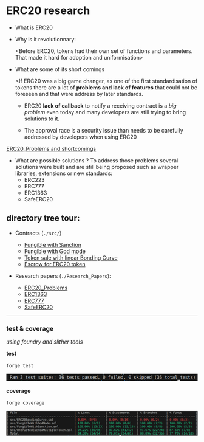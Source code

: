 # ERC20 research

- What is ERC20
- Why is it revolutionnary:

  <Before ERC20, tokens had their own set of functions and parameters. That made it hard for adoption and uniformisation>

- What are some of its short comings
 
  <If ERC20 was a big game changer, as one of the first standardisation of tokens there are a lot of **problems and lack of features** that could not be foreseen and that were address by later standards.

  - ERC20 **lack of callback** to notify a receiving contract is a *big problem* even today and many developers are still trying to bring solutions to it.

  - The approval race is a security issue than needs to be carefully addressed by developers when using ERC20

 [ERC20_Problems and shortcomings](./Research_Papers/ERC20_PROBLEMS.md)

- What are possible solutions ?
    To address those problems several solutions were built and are still being proposed such as wrapper libraries, extensions or new standards:
    - ERC223
    - ERC777
    - ERC1363
    - SafeERC20

## directory tree tour:

- Contracts (`./src/`)
  - [Fungible with Sanction](./src/FungibleWithSanction.sol)
  - [Fungible with God mode](./src/FungibleWithGodMode.sol)
  - [Token sale with linear Bonding Curve](./src/ERC20BondingCurve.sol)
  - [Escrow for ERC20 token](./src/UntrustedEscrowMultipleToken.sol)

- Research papers (`./Research_Papers`):
  - [ERC20_Problems](./Research_Papers/ERC20_PROBLEMS.md)
  - [ERC1363](./Research_Papers/ERC1363.md)
  - [ERC777](./Research_Papers/ERC777.md)
  - [SafeERC20](./Research_Papers/SafeERC20.md)
______________________________

### test & coverage

*using foundry and slither tools* 

**test**

`forge test`

![tests](./assets/test-28-08.png "tests suite 100%")

**coverage**

`forge coverage`

![coverage](./assets/coverage-28-08.png "coverage 100%")